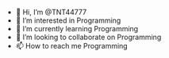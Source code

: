- 👋 Hi, I’m @TNT44777
- 👀 I’m interested in Programming
- 🌱 I’m currently learning Programming
- 💞️ I’m looking to collaborate on Programming
- 📫 How to reach me Programming
<!---
TNT44777/TNT44777 is a ✨ special ✨ repository because its `README.md` (this file) appears on your GitHub profile.
You can click the Preview link to take a look at your changes.
--->
